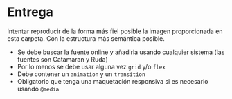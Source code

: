 # Entrega

Intentar reproducir de la forma más fiel posible la imagen proporcionada en esta carpeta. Con la estructura más semántica posible.

- Se debe buscar la fuente online y añadirla usando cualquier sistema (las fuentes son Catamaran y Ruda)
- Por lo menos se debe usar alguna vez ```grid``` y/o ```flex```
- Debe contener un ```animation``` y un ```transition```
- Obligatorio que tenga una maquetación responsiva si es necesario usando ```@media```
